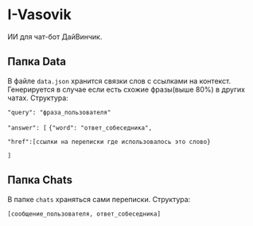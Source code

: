 # I-Vasovik

ИИ для чат-бот ДайВинчик.



## Папка Data

В файле `data.json` хранится связки слов с ссылками на контекст. Генерируется в случае если есть схожие фразы(выше 80%) в других чатах.
Структура:

`"query": "фраза_пользователя"`

`"answer": [`
`{"word": "ответ_собеседника",`

`"href":[ссылки на переписки где использовалось это слово}`

`]`

## Папка Chats

В папке `chats` храняться сами переписки. Структура:

`[сообщение_пользователя, ответ_собеседника]`
